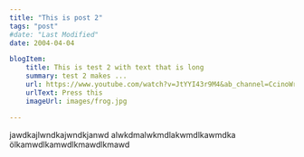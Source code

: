 ```yaml
---
title: "This is post 2"
tags: "post"
#date: "Last Modified"
date: 2004-04-04

blogItem:
    title: This is test 2 with text that is long
    summary: test 2 makes ...
    url: https://www.youtube.com/watch?v=JtYYI43r9M4&ab_channel=CcinoWrath
    urlText: Press this  
    imageUrl: images/frog.jpg

---
```


jawdkajlwndkajwndkjanwd
alwkdmalwkmdlakwmdlkawmdka
ölkamwdlkamwdlkmawdlkmawd